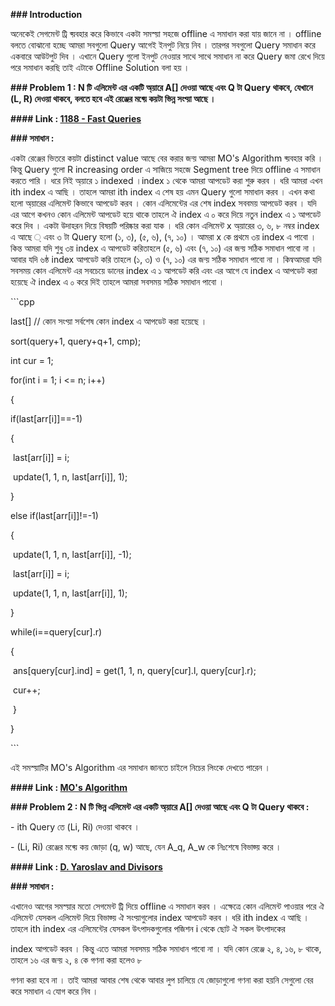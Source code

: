 **### Introduction**



অনেকেই সেগমেন্ট ট্রি ব্য়বহার করে কিভাবে একটা সমস্য়া সহজে offline এ সমাধান করা যায় জানে না । offline বলতে বোঝানো হচ্ছে আমরা সবগুলো Query আগেই ইনপুট নিয়ে নিব । তারপর সবগুলো Query সমাধান করে একবারে আউটপুট দিব । এখানে Query গুলো ইনপুট নেওয়ার সাথে সাথে সমাধান না করে Query জমা রেখে দিয়ে পরে সমাধান করছি তাই এটাকে Offline Solution বলা হয় । 



**### Problem 1 : N টি এলিমেন্ট এর একটি অ্য়ারে A[] দেওয়া আছে এবং Q টা Query থাকবে, যেখানে (L, R) দেওয়া থাকবে, বলতে হবে এই রেঞ্জের মধ্য়ে কয়টা ভিন্ন সংখ্য়া আছে ।**



**#### Link : [1188 - Fast Queries](http://lightoj.com/volume_showproblem.php?problem=1188)**



**### সমাধান :** 



একটা রেঞ্জের ভিতরে কয়টা distinct value আছে বের করার জন্য় আমরা MO's Algorithm ব্য়বহার করি । কিন্তু Query গুলো R increasing order এ সাজিয়ে সহজে Segment tree দিয়ে offline এ সমাধান করতে পারি । ধরে নিই অ্য়ারে ১ indexed ।index ১ থেকে আমরা আপডেট করা শুরু করব । ধরি আমরা এখন ith index এ আছি । তাহলে আমরা ith index এ শেষ হয় এমন Query গুলো সমাধান করব । এখন কথা হলো অ্য়ারের এলিমেন্ট কিভাবে আপডেট করব । কোন এলিমেন্টের এর শেষ index সববময় আপডেট করব । যদি এর আগে কখনও কোন এলিমেন্ট আপডেট হয়ে থাকে তাহলে ঐ index এ ০ করে দিয়ে নতুন index এ ১ আপডেট করে দিব । একটা উদাহরন দিয়ে বিষয়টি পরিষ্কার করা যাক । ধরি কোন এলিমেন্ট x অ্য়ারের ৩, ৬, ৮ নম্বর index এ আছে ্ এবং ৩ টা Query হলো (১, ৩), (৫, ৬), (৭, ১০) । আমরা x কে প্রথমে ৩য় index এ পাবো । কিন্ত আমরা যদি শুধু ৩য় index এ আপডেট করিতাহলে (৫, ৬) এবং (৭, ১০) এর জন্য় সঠিক সমাধান পাবো না । আবার যদি ৬ষ্ঠ index আপডেট করি তাহলে (১, ৩) ও (৭, ১০) এর জন্য় সঠিক সমাধান পাবো না । কিন্বআমরা যদি সবসময় কোন এলিমেন্ট এর সবচেয়ে ডানের index এ ১ আপডেট করি এবং এর আগে যে index এ আপডেট করা হয়েছে ঐ index এ ০ করে দিই তাহলে আমরা সবসময় সঠিক সমাধান পাবো । 



\```cpp

last[] // কোন সংখ্য়া সর্বশেষ কোন index এ আপডেট করা হয়েছে ।

sort(query+1, query+q+1, cmp);

int cur = 1;

for(int i = 1; i <= n; i++)

{

  if(last[arr[i]]==-1)

  {

​    last[arr[i]] = i;

​    update(1, 1, n, last[arr[i]], 1);

  }

  else if(last[arr[i]]!=-1)

  {

​    update(1, 1, n, last[arr[i]], -1);

​    last[arr[i]] = i;

​    update(1, 1, n, last[arr[i]], 1);

  }

  while(i==query[cur].r)

  {

​    ans[query[cur].ind] = get(1, 1, n, query[cur].l, query[cur].r);

​    cur++;

​    }

  }

\```



এই সমস্য়াটির MO's Algorithm এর সমাধান জানতে চাইলে নিচের লিংকে দেখতে পারেন ।

**#### Link : [MO's Algorithm](https://rezwanarefin01.github.io/posts/block-decomposition-01/)**



**### Problem 2 : N টি ভিন্ন এলিমেন্ট এর একটি অ্য়ারে A[] দেওয়া আছে এবং Q টা Query থাকবে :** 

  

  \- ith Query তে (Li, Ri) দেওয়া থাকবে ।

  \- (Li, Ri) রেঞ্জের মধ্য়ে কয় জোড়া (q, w) আছে, যেন A_q, A_w কে নিঃশেষে বিভাজ্য় করে ।



**#### Link : [D. Yaroslav and Divisors](https://codeforces.com/problemset/problem/301/D)**



**### সমাধান :** 



এখানেও আগের সমস্য়ার মতো সেগমেন্ট ট্রি দিয়ে offline এ সমাধান করব । এক্ষেত্রে কোন এলিমেন্ট পাওয়ার পরে ঐ এলিমেন্ট যেসকল এলিমেন্ট দিয়ে বিভাজ্য় ঐ সংখ্য়াগুলোর index আপডেট করব । ধরি ith index এ আছি । তাহলে ith index এর এলিমেন্টের যেসকল উৎপাদকগুলোর পজিশন  i থেকে ছোট ঐ সকল উৎপাদকের

index আপডেট করব । কিন্তু এতে আমরা সবসময় সঠিক সমাধান পাবো না । যদি কোন রেঞ্জে ২, ৪, ১৬, ৮ থাকে, তাহলে ১৬ এর জন্য় ২, ৪ কে গণনা করা হলেও ৮ 

গণনা করা হবে না । তাই আমরা আবার শেষ থেকে আবার লুপ চালিয়ে যে জোড়াগুলো গণনা করা হয়নি সেগুলো বের করে সমাধান এ যোগ করে নিব । 